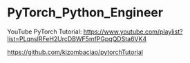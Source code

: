 # PyTorch_Python_Engineer
YouTube PyTorch Tutorial: https://www.youtube.com/playlist?list=PLqnslRFeH2UrcDBWF5mfPGpqQDSta6VK4

https://github.com/kizombaciao/pytorchTutorial
